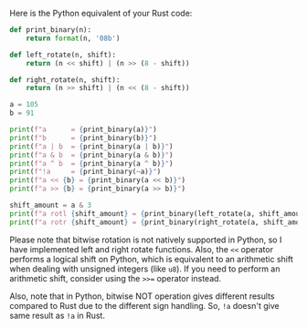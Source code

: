 Here is the Python equivalent of your Rust code:

```python
def print_binary(n):
    return format(n, '08b')

def left_rotate(n, shift):
    return (n << shift) | (n >> (8 - shift))

def right_rotate(n, shift):
    return (n >> shift) | (n << (8 - shift))

a = 105
b = 91

print(f"a      = {print_binary(a)}")
print(f"b      = {print_binary(b)}")
print(f"a | b  = {print_binary(a | b)}")
print(f"a & b  = {print_binary(a & b)}")
print(f"a ^ b  = {print_binary(a ^ b)}")
print(f"!a     = {print_binary(~a)}")
print(f"a << {b} = {print_binary(a << b)}")
print(f"a >> {b} = {print_binary(a >> b)}")

shift_amount = a & 3
print(f"a rotl {shift_amount} = {print_binary(left_rotate(a, shift_amount))}")
print(f"a rotr {shift_amount} = {print_binary(right_rotate(a, shift_amount))}")
```

Please note that bitwise rotation is not natively supported in Python, so I have implemented left and right rotate functions. Also, the `<<` operator performs a logical shift on Python, which is equivalent to an arithmetic shift when dealing with unsigned integers (like `u8`). If you need to perform an arithmetic shift, consider using the `>>=` operator instead.

Also, note that in Python, bitwise NOT operation gives different results compared to Rust due to the different sign handling. So, `!a` doesn't give same result as `!a` in Rust.
